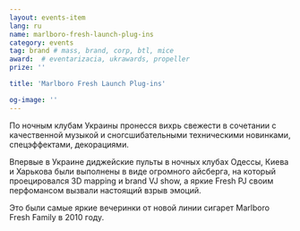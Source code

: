 ```yaml
---
layout: events-item
lang: ru
name: marlboro-fresh-launch-plug-ins
category: events
tag: brand # mass, brand, corp, btl, mice
award:  # eventarizacia, ukrawards, propeller
prize: ''

title: 'Marlboro Fresh Launch Plug-ins'

og-image: ''
---
```


По ночным клубам Украины  пронесся вихрь свежести в сочетании с  качественной музыкой и сногсшибательными техническими новинками, спецэффектами, декорациями.

Впервые в Украине диджейские пульты в ночных клубах Одессы, Киева и Харькова были выполнены в виде огромного айсберга, на который проецировался 3D mapping и brand VJ show, а яркие Fresh PJ своим перфомансом вызвали  настоящий взрыв эмоций.

Это были самые яркие вечеринки от новой линии сигарет Marlboro Fresh Family в 2010 году.
